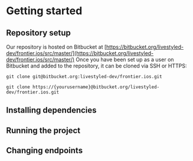 # Getting started

## Repository setup
Our repository is hosted on Bitbucket at [https://bitbucket.org/livestyled-dev/frontier.ios/src/master/](https://bitbucket.org/livestyled-dev/frontier.ios/src/master/)
Once you have been set up as a user on Bitbucket and added to the repository, it can be cloned via SSH or HTTPS:
```
git clone git@bitbucket.org:livestyled-dev/frontier.ios.git
```
```
git clone https://{yourusername}@bitbucket.org/livestyled-dev/frontier.ios.git
```

## Installing dependencies

## Running the project

## Changing endpoints
